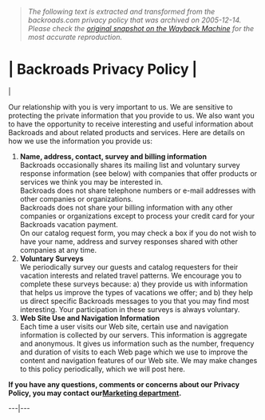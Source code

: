 > *The following text is extracted and transformed from the backroads.com privacy policy that was archived on 2005-12-14. Please check the [original snapshot on the Wayback Machine](https://web.archive.org/web/20051214225533id_/http%3A//www.backroads.com/about/privacy.html) for the most accurate reproduction.*

# | Backroads Privacy Policy |

|   


Our relationship with you is very important to us. We are sensitive to protecting the private information that you provide to us. We also want you to have the opportunity to receive interesting and useful information about Backroads and about related products and services. Here are details on how we use the information you provide us: 

  1. **Name, address, contact, survey and billing information**  
Backroads occasionally shares its mailing list and voluntary survey response information (see below) with companies that offer products or services we think you may be interested in.  
Backroads does not share telephone numbers or e-mail addresses with other companies or organizations.  
Backroads does not share your billing information with any other companies or organizations except to process your credit card for your Backroads vacation payment.  
On our catalog request form, you may check a box if you do not wish to have your name, address and survey responses shared with other companies at any time.
  2.  **Voluntary Surveys**  
We periodically survey our guests and catalog requesters for their vacation interests and related travel patterns. We encourage you to complete these surveys because: a) they provide us with information that helps us improve the types of vacations we offer; and b) they help us direct specific Backroads messages to you that you may find most interesting. Your participation in these surveys is always voluntary.
  3.  **Web Site Use and Navigation Information**  
Each time a user visits our Web site, certain use and navigation information is collected by our servers. This information is aggregate and anonymous. It gives us information such as the number, frequency and duration of visits to each Web page which we use to improve the content and navigation features of our Web site. We may make changes to this policy periodically, which we will post here. 



**If you have any questions, comments or concerns about our Privacy Policy, you may contact our[Marketing department](mailto:backtalk@backroads.com).**  
  
---|---
